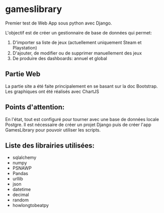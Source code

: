 # gameslibrary

Premier test de Web App sous python avec Django.

L'objectif est de créer un gestionnaire de base de données qui permet:

1. D'importer sa liste de jeux (actuellement uniquement Steam et Playstation)
2. D'ajouter, de modifier ou de supprimer manuellement des jeux
3. De produire des dashboards: annuel et global

## Partie Web

La partie site a été faite principalement en se basant sur la doc Bootstrap.
Les graphiques ont été réalisés avec ChartJS

## Points d'attention:

En l'état, tout est configuré pour tourner avec une base de données locale Postgre.
Il est nécessaire de créer un projet Django puis de créer l'app GamesLibrary pour pouvoir utiliser les scripts.

## Liste des librairies utilisées:

* sqlalchemy
* numpy
* PSNAWP
* Pandas
* urllib
* json
* datetime
* decimal
* random
* howlongtobeatpy